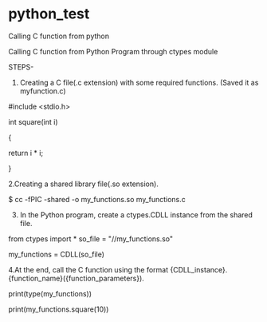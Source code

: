# python_test
Calling C function from python

Calling C function from Python Program through ctypes module



STEPS-



1. Creating a C file(.c extension) with some required functions. (Saved it as myfunction.c) 


#include <stdio.h>



int square(int i) 



{ 


return i * i; 



}



2.Creating a shared library file(.so extension).



$ cc -fPIC -shared -o my_functions.so my_functions.c



3. In the Python program, create a ctypes.CDLL instance from the shared file.



from ctypes import * so_file = "/<absolute path from the home directory>/my_functions.so"



my_functions = CDLL(so_file)



4.At the end, call the C function using the format {CDLL_instance}.{function_name}({function_parameters}).



print(type(my_functions)) 



print(my_functions.square(10))
